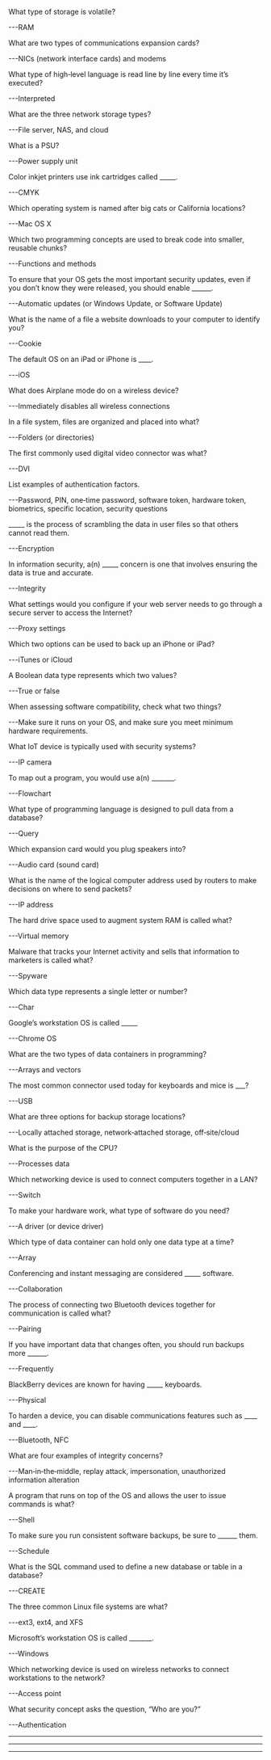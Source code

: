 What type of storage is volatile?

---RAM

What are two types of communications expansion cards?

---NICs (network interface cards) and modems

What type of high‐level language is read line by line every time it’s executed?

---Interpreted

What are the three network storage types?

---File server, NAS, and cloud

What is a PSU?

---Power supply unit

Color inkjet printers use ink cartridges called _____.

---CMYK

Which operating system is named after big cats or California locations?

---Mac OS X

Which two programming concepts are used to break code into smaller, reusable chunks?

---Functions and methods

To ensure that your OS gets the most important security updates, even if you don’t know they were released, you should enable ______.

---Automatic updates (or Windows Update, or Software Update)

What is the name of a file a website downloads to your computer to identify you?

---Cookie

The default OS on an iPad or iPhone is ____.

---iOS

What does Airplane mode do on a wireless device?

---Immediately disables all wireless connections

In a file system, files are organized and placed into what?

---Folders (or directories)

The first commonly used digital video connector was what?

---DVI

List examples of authentication factors.

---Password, PIN, one‐time password, software token, hardware token, biometrics, specific location, security questions

_____ is the process of scrambling the data in user files so that others cannot read them.

---Encryption

In information security, a(n) _____ concern is one that involves ensuring the data is true and accurate.

---Integrity

What settings would you configure if your web server needs to go through a secure server to access the Internet?

---Proxy settings

Which two options can be used to back up an iPhone or iPad?

---iTunes or iCloud

A Boolean data type represents which two values?

---True or false

When assessing software compatibility, check what two things?

---Make sure it runs on your OS, and make sure you meet minimum hardware requirements.

What IoT device is typically used with security systems?

---IP camera

To map out a program, you would use a(n) _______.

---Flowchart

What type of programming language is designed to pull data from a database?

---Query

Which expansion card would you plug speakers into?

---Audio card (sound card)

What is the name of the logical computer address used by routers to make decisions on where to send packets?

---IP address

The hard drive space used to augment system RAM is called what?

---Virtual memory

Malware that tracks your Internet activity and sells that information to marketers is called what?

---Spyware

Which data type represents a single letter or number?

---Char

Google’s workstation OS is called _____

---Chrome OS

What are the two types of data containers in programming?

---Arrays and vectors

The most common connector used today for keyboards and mice is ___?

---USB

What are three options for backup storage locations?

---Locally attached storage, network‐attached storage, off‐site/cloud

What is the purpose of the CPU?

---Processes data

Which networking device is used to connect computers together in a LAN?

---Switch

To make your hardware work, what type of software do you need?

---A driver (or device driver)

Which type of data container can hold only one data type at a time?

---Array

Conferencing and instant messaging are considered _____ software.

---Collaboration

The process of connecting two Bluetooth devices together for communication is called what?

---Pairing

If you have important data that changes often, you should run backups more ______.

---Frequently

BlackBerry devices are known for having _____ keyboards.

---Physical

To harden a device, you can disable communications features such as ____ and ____.

---Bluetooth, NFC

What are four examples of integrity concerns?

---Man‐in‐the‐middle, replay attack, impersonation, unauthorized information alteration

A program that runs on top of the OS and allows the user to issue commands is what?

---Shell

To make sure you run consistent software backups, be sure to ______ them.

---Schedule

What is the SQL command used to define a new database or table in a database?

---CREATE

The three common Linux file systems are what?

---ext3, ext4, and XFS

Microsoft’s workstation OS is called _______.

---Windows

Which networking device is used on wireless networks to connect workstations to the network?

---Access point

What security concept asks the question, “Who are you?”

---Authentication

---


---


---

